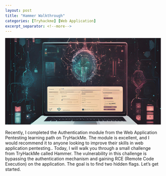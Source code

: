 ```yaml
---
layout: post
title: "Hammer Walkthrough"
categories: [Tryhackme] [Web Application]
excerpt_separator: <!--more-->
---
```


![cover pic](/images/blog11/cover.png)

Recently, I completed the Authentication module from the Web Application Pentesting learning path on TryHackMe. The module is excellent, and I would recommend it to anyone looking to improve their skills in web application pentesting.. Today, I will walk you through a small challenge from TryHackMe called Hammer. The vulnerability in this challenge is bypassing the authentication mechanism and gaining RCE (Remote Code Execution) on the application. The goal is to find two hidden flags. Let’s get started.
